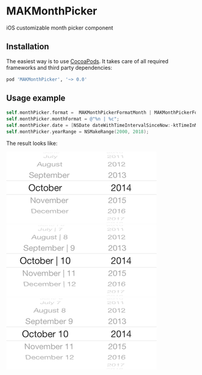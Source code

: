 MAKMonthPicker
==============

iOS customizable month picker component

## Installation
The easiest way is to use [CocoaPods](http://cocoapods.org). It takes care of all required frameworks and third party dependencies:
```ruby
pod 'MAKMonthPicker', '~> 0.0'
```

## Usage example

```objective-c
self.monthPicker.format =  MAKMonthPickerFormatMonth | MAKMonthPickerFormatYear;
self.monthPicker.monthFormat = @"%n | %c";
self.monthPicker.date = [NSDate dateWithTimeIntervalSinceNow:-ktTimeInMonth];
self.monthPicker.yearRange = NSMakeRange(2000, 2018);
```
The result looks like:

![image alt][1]
![image alt][2]
![image alt][3]

[1]: https://raw.githubusercontent.com/diniska/MAKMonthPicker/master/Screens/screen1.png
[2]: https://raw.githubusercontent.com/diniska/MAKMonthPicker/master/Screens/screen2.png
[3]: https://raw.githubusercontent.com/diniska/MAKMonthPicker/master/Screens/screen3.png
